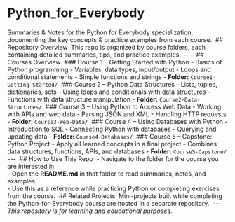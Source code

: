 # Python_for_Everybody
Summaries &amp; Notes for the Python for Everybody specialization, documenting the key concepts &amp; practice examples from each course.
‎
‎## Repository Overview
‎
‎This repo is organized by course folders, each containing detailed summaries, tips, and practice examples.
‎
‎---
‎
‎## Courses Overview
‎
‎### Course 1 – Getting Started with Python
‎- Basics of Python programming
‎- Variables, data types, input/output
‎- Loops and conditional statements
‎- Simple functions and strings
‎- **Folder:** `Course1-Getting-Started/`
‎
‎### Course 2 – Python Data Structures
‎- Lists, tuples, dictionaries, sets
‎- Using loops and conditionals with data structures
‎- Functions with data structure manipulation
‎- **Folder:** `Course2-Data-Structures/`
‎
‎### Course 3 – Using Python to Access Web Data
‎- Working with APIs and web data
‎- Parsing JSON and XML
‎- Handling HTTP requests
‎- **Folder:** `Course3-Web-Data/`
‎
‎### Course 4 – Using Databases with Python
‎- Introduction to SQL
‎- Connecting Python with databases
‎- Querying and updating data
‎- **Folder:** `Course4-Databases/`
‎
‎### Course 5 – Capstone: Python Project
‎- Apply all learned concepts in a final project
‎- Combines data structures, functions, APIs, and databases
‎- **Folder:** `Course5-Capstone/`
‎
‎---
‎
‎## How to Use This Repo
‎
‎- Navigate to the folder for the course you are interested in.  
‎- Open the **README.md** in that folder to read summaries, notes, and examples.  
‎- Use this as a reference while practicing Python or completing exercises from the course.
‎
‎## Related Projects
‎
‎Mini-projects built while completing the Python-for-Everybody course are hosted in a separate repository.
‎
‎---
‎
‎*This repository is for learning and educational purposes.*
